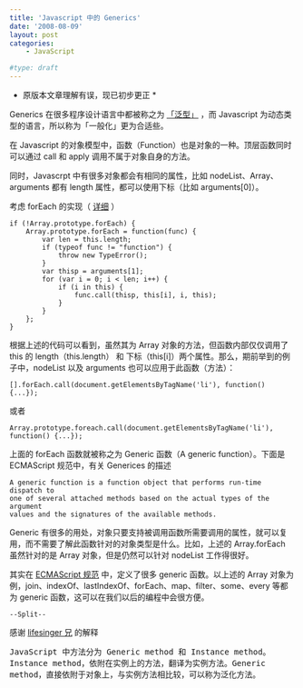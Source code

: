 ```yaml
---
title: 'Javascript 中的 Generics'
date: '2008-08-09'
layout: post
categories:
    - JavaScript

#type: draft
---
```


* 原版本文章理解有误，现已初步更正 *

Generics 在很多程序设计语言中都被称之为 [「泛型」](http://en.wikipedia.org/wiki/Generic_programming) ，而 Javascript 为动态类型的语言，所以称为「一般化」更为合适些。

在 Javascript 的对象模型中，函数（Function）也是对象的一种。顶层函数同时可以通过 call 和 apply 调用不属于对象自身的方法。

同时，Javascrpt 中有很多对象都会有相同的属性，比如 nodeList、Array、arguments 都有 length 属性，都可以使用下标（比如 arguments[0]）。

考虑 forEach 的实现（ [详细](http://developer.mozilla.org/en/docs/Core_JavaScript_1.5_Reference:Global_Objects:Array:forEach) ）

```
if (!Array.prototype.forEach) {
    Array.prototype.forEach = function(func) {
        var len = this.length;
        if (typeof func != "function") {
            throw new TypeError();
        }
        var thisp = arguments[1];
        for (var i = 0; i < len; i++) {
            if (i in this) {
                func.call(thisp, this[i], i, this);
            }
        }
    };
}
```

根据上述的代码可以看到，虽然其为 Array 对象的方法，但函数内部仅仅调用了 this 的 length（this.length） 和 下标（this[i]）两个属性。那么，期前举到的例子中，nodeList 以及 arguments 也可以应用于此函数（方法）：

    [].forEach.call(document.getElementsByTagName('li'), function() {...});

或者

    Array.prototype.foreach.call(document.getElementsByTagName('li'), function() {...});

上面的 forEach 函数就被称之为 Generic 函数（A generic function）。下面是 ECMAScript 规范中，有关 Generices 的描述

```
A generic function is a function object that performs run-time dispatch to
one of several attached methods based on the actual types of the argument
values and the signatures of the available methods.
```

Generic 有很多的用处，对象只要支持被调用函数所需要调用的属性，就可以复用，而不需要了解此函数针对的对象类型是什么。比如，上述的 Array.forEach 虽然针对的是 Array 对象，但是仍然可以针对 nodeList 工作得很好。

其实在  [ECMAScript 规范](http://www.ecma-international.org/publications/standards/Ecma-262.htm) 中，定义了很多 generic 函数。以上述的 Array 对象为例，join、indexOf、lastIndexOf、forEach、map、filter、some、every 等都为 generic 函数，这可以在我们以后的编程中会很方便。

`--Split--`

感谢  [lifesinger 兄](http://lifesinger.org/) 的解释

<pre>JavaScript 中方法分为 Generic method 和 Instance method。
Instance method，依附在实例上的方法，翻译为实例方法。Generic 
method，直接依附于对象上，与实例方法相比较，可以称为泛化方法。</pre>
